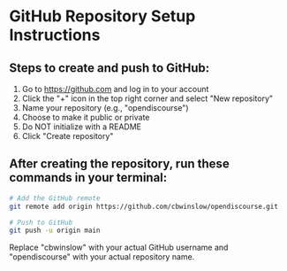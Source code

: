 # GitHub Repository Setup Instructions

## Steps to create and push to GitHub:

1. Go to https://github.com and log in to your account
2. Click the "+" icon in the top right corner and select "New repository"
3. Name your repository (e.g., "opendiscourse")
4. Choose to make it public or private
5. Do NOT initialize with a README
6. Click "Create repository"

## After creating the repository, run these commands in your terminal:

```bash
# Add the GitHub remote
git remote add origin https://github.com/cbwinslow/opendiscourse.git

# Push to GitHub
git push -u origin main
```

Replace "cbwinslow" with your actual GitHub username and "opendiscourse" with your actual repository name.
